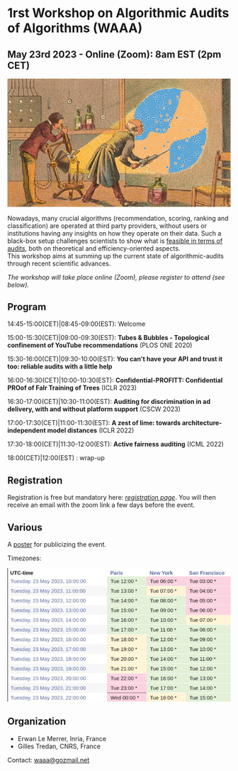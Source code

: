 # 1rst Workshop on Algorithmic Audits of Algorithms (WAAA)
## May 23rd 2023 - Online (Zoom): 8am EST (2pm CET) 

<img src="./waa-small.jpeg" width="600" alt="banner" class="center">

Nowadays, many crucial algorithms (recommendation, scoring, ranking and classification) are operated at third party providers, without users or institutions having any insights on how they operate on their data. Such a black-box setup challenges scientists to show what is [feasible in terms of audits](https://github.com/erwanlemerrer/awesome-audit-algorithms), both on theoretical and efficiency-oriented aspects.\
This workshop aims at summing up the current state of algorithmic-audits through recent scientific advances.

*The workshop will take place online (Zoom), please register to attend (see below).*

## Program

14:45-15:00(CET)|08:45-09:00(EST): Welcome

15:00-15:30(CET)|09:00-09:30(EST): **Tubes & Bubbles - Topological confinement of YouTube recommendations** (PLOS ONE 2020)

15:30-16:00(CET)|09:30-10:00(EST): **You can't have your API and trust it too: reliable audits with a little help**

16:00-16:30(CET)|10:00-10:30(EST): **Confidential-PROFITT: Confidential PROof of FaIr Training of Trees** (ICLR 2023)

16:30-17:00(CET)|10:30-11:00(EST): **Auditing for discrimination in ad delivery, with and without platform support** (CSCW 2023)

17:00-17:30(CET)|11:00-11:30(EST): **A zest of lime: towards architecture-independent model distances** (ICLR 2022)

17:30-18:00(CET)|11:30-12:00(EST): **Active fairness auditing** (ICML 2022)

18:00(CET)|12:00(EST)            : wrap-up

## Registration

Registration is free but mandatory here: [*registration page*](https://framaforms.org/registration-for-waaa-may-23rd-1678973540). You will then receive an email with the zoom link a few days before the event.

## Various

A [poster](https://github.com/algorithmic-audits/algorithmic-audits.github.io/blob/main/poster_WAAA_2023.pdf) for publicizing the event.

Timezones:

<img src="./timezones.jpeg" width="600" alt="banner" class="center">


## Organization

* Erwan Le Merrer, Inria, France
* Gilles Tredan, CNRS, France

Contact: waaa@gozmail.net

